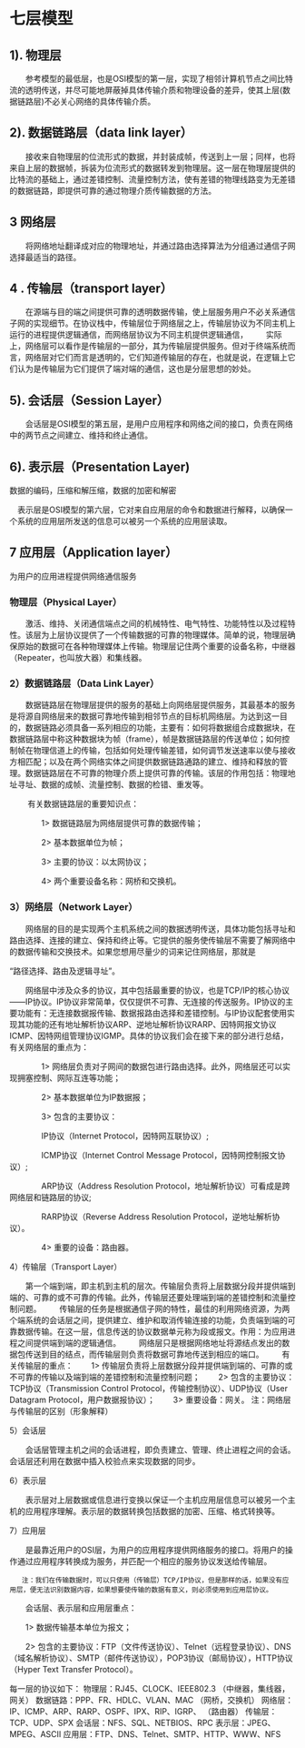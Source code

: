 七层模型
===

1). 物理层
--

  参考模型的最低层，也是OSI模型的第一层，实现了相邻计算机节点之间比特流的透明传送，并尽可能地屏蔽掉具体传输介质和物理设备的差异，使其上层(数据链路层)不必关心网络的具体传输介质。

2). 数据链路层（data link layer）
--

  接收来自物理层的位流形式的数据，并封装成帧，传送到上一层；同样，也将来自上层的数据帧，拆装为位流形式的数据转发到物理层。这一层在物理层提供的比特流的基础上，通过差错控制、流量控制方法，使有差错的物理线路变为无差错的数据链路，即提供可靠的通过物理介质传输数据的方法。

3 网络层
---

  将网络地址翻译成对应的物理地址，并通过路由选择算法为分组通过通信子网选择最适当的路径。

4 . 传输层（transport layer）
---

  在源端与目的端之间提供可靠的透明数据传输，使上层服务用户不必关系通信子网的实现细节。在协议栈中，传输层位于网络层之上，传输层协议为不同主机上运行的进程提供逻辑通信，而网络层协议为不同主机提供逻辑通信，
　　实际上，网络层可以看作是传输层的一部分，其为传输层提供服务。但对于终端系统而言，网络层对它们而言是透明的，它们知道传输层的存在，也就是说，在逻辑上它们认为是传输层为它们提供了端对端的通信，这也是分层思想的妙处。

5). 会话层（Session Layer）
---

  会话层是OSI模型的第五层，是用户应用程序和网络之间的接口，负责在网络中的两节点之间建立、维持和终止通信。

6). 表示层（Presentation Layer)
---

数据的编码，压缩和解压缩，数据的加密和解密

 表示层是OSI模型的第六层，它对来自应用层的命令和数据进行解释，以确保一个系统的应用层所发送的信息可以被另一个系统的应用层读取。

7 应用层（Application layer）
---

为用户的应用进程提供网络通信服务

### 物理层（Physical Layer）

　　激活、维持、关闭通信端点之间的机械特性、电气特性、功能特性以及过程特性。该层为上层协议提供了一个传输数据的可靠的物理媒体。简单的说，物理层确保原始的数据可在各种物理媒体上传输。物理层记住两个重要的设备名称，中继器（Repeater，也叫放大器）和集线器。

### 2）数据链路层（Data Link Layer）

　　数据链路层在物理层提供的服务的基础上向网络层提供服务，其最基本的服务是将源自网络层来的数据可靠地传输到相邻节点的目标机网络层。为达到这一目的，数据链路必须具备一系列相应的功能，主要有：如何将数据组合成数据块，在数据链路层中称这种数据块为帧（frame），帧是数据链路层的传送单位；如何控制帧在物理信道上的传输，包括如何处理传输差错，如何调节发送速率以使与接收方相匹配；以及在两个网络实体之间提供数据链路通路的建立、维持和释放的管理。数据链路层在不可靠的物理介质上提供可靠的传输。该层的作用包括：物理地址寻址、数据的成帧、流量控制、数据的检错、重发等。

　　       有关数据链路层的重要知识点：

　　　　1> 数据链路层为网络层提供可靠的数据传输；

　　　　2> 基本数据单位为帧；

　　　　3> 主要的协议：以太网协议；

　　　　4> 两个重要设备名称：网桥和交换机。

### 3）网络层（Network Layer）

　　网络层的目的是实现两个主机系统之间的数据透明传送，具体功能包括寻址和路由选择、连接的建立、保持和终止等。它提供的服务使传输层不需要了解网络中的数据传输和交换技术。如果您想用尽量少的词来记住网络层，那就是

“路径选择、路由及逻辑寻址”。

　　网络层中涉及众多的协议，其中包括最重要的协议，也是TCP/IP的核心协议——IP协议。IP协议非常简单，仅仅提供不可靠、无连接的传送服务。IP协议的主要功能有：无连接数据报传输、数据报路由选择和差错控制。与IP协议配套使用实现其功能的还有地址解析协议ARP、逆地址解析协议RARP、因特网报文协议ICMP、因特网组管理协议IGMP。具体的协议我们会在接下来的部分进行总结，有关网络层的重点为：

　　　　1> 网络层负责对子网间的数据包进行路由选择。此外，网络层还可以实现拥塞控制、网际互连等功能；

　　　　2> 基本数据单位为IP数据报；

　　　　3> 包含的主要协议：

　　　　IP协议（Internet Protocol，因特网互联协议）;

　　　　ICMP协议（Internet Control Message Protocol，因特网控制报文协议）;

　　　　ARP协议（Address Resolution Protocol，地址解析协议）可看成是跨网络层和链路层的协议;

　　　　RARP协议（Reverse Address Resolution Protocol，逆地址解析协议）。

　　　　4> 重要的设备：路由器。

4）传输层（Transport Layer）

　　第一个端到端，即主机到主机的层次。传输层负责将上层数据分段并提供端到端的、可靠的或不可靠的传输。此外，传输层还要处理端到端的差错控制和流量控制问题。
　　传输层的任务是根据通信子网的特性，最佳的利用网络资源，为两个端系统的会话层之间，提供建立、维护和取消传输连接的功能，负责端到端的可靠数据传输。在这一层，信息传送的协议数据单元称为段或报文。作用：为应用进程之间提供端到端的逻辑通信。
　　网络层只是根据网络地址将源结点发出的数据包传送到目的结点，而传输层则负责将数据可靠地传送到相应的端口。
　　有关传输层的重点：
　　1> 传输层负责将上层数据分段并提供端到端的、可靠的或不可靠的传输以及端到端的差错控制和流量控制问题；
　　2> 包含的主要协议：TCP协议（Transmission Control Protocol，传输控制协议）、UDP协议（User Datagram Protocol，用户数据报协议）；
　　3> 重要设备：网关。
注：网络层与传输层的区别（形象解释）

5）会话层

　　会话层管理主机之间的会话进程，即负责建立、管理、终止进程之间的会话。会话层还利用在数据中插入校验点来实现数据的同步。

6）表示层

　　表示层对上层数据或信息进行变换以保证一个主机应用层信息可以被另一个主机的应用程序理解。表示层的数据转换包括数据的加密、压缩、格式转换等。

7）应用层

　　是最靠近用户的OSI层，为用户的应用程序提供网络服务的接口。将用户的操作通过应用程序转换成为服务，并匹配一个相应的服务协议发送给传输层。

       注：我们在传输数据时，可以只使用（传输层）TCP/IP协议，但是那样的话，如果没有应用层，便无法识别数据内容，如果想要使传输的数据有意义，则必须使用到应用层协议。

　　会话层、表示层和应用层重点：

　　1> 数据传输基本单位为报文；

　　2> 包含的主要协议：FTP（文件传送协议）、Telnet（远程登录协议）、DNS（域名解析协议）、SMTP（邮件传送协议），POP3协议（邮局协议），HTTP协议（Hyper Text Transfer Protocol）。



每一层的协议如下：
物理层：RJ45、CLOCK、IEEE802.3    （中继器，集线器，网关）
数据链路：PPP、FR、HDLC、VLAN、MAC  （网桥，交换机）
网络层：IP、ICMP、ARP、RARP、OSPF、IPX、RIP、IGRP、 （路由器）
传输层：TCP、UDP、SPX
会话层：NFS、SQL、NETBIOS、RPC
表示层：JPEG、MPEG、ASCII
应用层：FTP、DNS、Telnet、SMTP、HTTP、WWW、NFS
